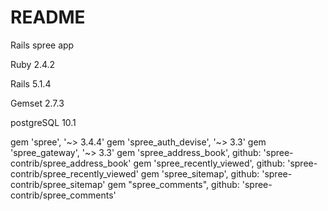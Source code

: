 # README

Rails spree app

Ruby 2.4.2

Rails 5.1.4

Gemset 2.7.3

postgreSQL 10.1

gem 'spree', '~> 3.4.4'
gem 'spree_auth_devise', '~> 3.3'
gem 'spree_gateway', '~> 3.3'
gem 'spree_address_book', github: 'spree-contrib/spree_address_book'
gem 'spree_recently_viewed', github: 'spree-contrib/spree_recently_viewed'
gem 'spree_sitemap', github: 'spree-contrib/spree_sitemap'
gem "spree_comments", github: 'spree-contrib/spree_comments'